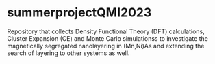 # summerprojectQMI2023
Repository that collects Density Functional Theory (DFT) calculations, Cluster Expansion (CE) and Monte Carlo simulationss to investigate the magnetically segregated nanolayering in (Mn,Ni)As and extending the search of layering to other systems as well. 
